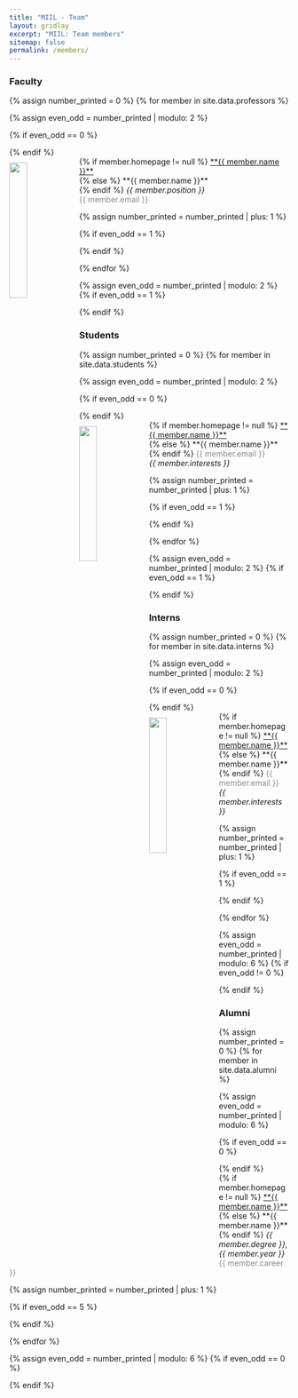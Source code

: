 ```yaml
---
title: "MIIL - Team"
layout: gridlay
excerpt: "MIIL: Team members"
sitemap: false
permalink: /members/ 
---
```


<!---
# Group Members

 **We are  looking for new PhD students, Postdocs, and Master students to join the team** [(see openings)]({{ site.url }}{{ site.baseurl }}/vacancies) **!**


Jump to [staff](#staff), [master and bachelor students](#master-and-bachelor-students), [alumni](#alumni), [administrative support](#administrative-support), [lab visitors](#lab-visitors). 
--->
 
### Faculty
{% assign number_printed = 0 %}
{% for member in site.data.professors %}

{% assign even_odd = number_printed | modulo: 2 %}

{% if even_odd == 0 %}
<div class="row">
{% endif %}

<div class="col-sm-6 clearfix">
  <img src="{{ site.url }}{{ site.baseurl }}/images/teampic/{{ member.photo }}" class="img-responsive" width="25%" style="float: left; margin-top: 10px; " />
  {% if member.homepage != null %}
  <span class="member_name"><a href="{{ member.homepage }}" target="_blank">**{{ member.name }}**<span class="icon-link"></span></a></span><br/>
  {% else %}
  <span class="member_name"><a>**{{ member.name }}**</a></span><br/>
  {% endif %}
  <span class="position" style="font-style: italic;">{{ member.position }}</span><br/>
  <span class="email" style="color: #888;">{{ member.email }}</span> 
</div>

{% assign number_printed = number_printed | plus: 1 %}

{% if even_odd == 1 %}
</div>
{% endif %}

{% endfor %}

{% assign even_odd = number_printed | modulo: 2 %}
{% if even_odd == 1 %}
</div>
{% endif %}


### Students
{% assign number_printed = 0 %}
{% for member in site.data.students %}

{% assign even_odd = number_printed | modulo: 2 %}

{% if even_odd == 0 %}
<div class="row">
{% endif %}

<div class="col-sm-6 clearfix">
  <img src="{{ site.url }}{{ site.baseurl }}/images/teampic/{{ member.photo }}" class="img-responsive" width="25%" style="float: left; margin-top: 10px; " />
  {% if member.homepage != null %}
  <span class="member_name"><a href="{{ member.homepage }}" target="_blank">**{{ member.name }}**<span class="icon-link"></span></a></span><br/>
  {% else %}
  <span class="member_name"><a>**{{ member.name }}**</a></span><br/>
  {% endif %}
  <span class="email" style="color: #888;">{{ member.email }}</span> <br/>
  <span class="interests" style="font-style: italic;">{{ member.interests }}</span>
</div>

{% assign number_printed = number_printed | plus: 1 %}

{% if even_odd == 1 %}
</div>
{% endif %}

{% endfor %}

{% assign even_odd = number_printed | modulo: 2 %}
{% if even_odd == 1 %}
</div>
{% endif %}


### Interns
{% assign number_printed = 0 %}
{% for member in site.data.interns %}

{% assign even_odd = number_printed | modulo: 2 %}

{% if even_odd == 0 %}
<div class="row">
{% endif %}

<div class="col-sm-6 clearfix">
  <img src="{{ site.url }}{{ site.baseurl }}/images/teampic/{{ member.photo }}" class="img-responsive" width="25%" style="float: left; margin-top: 10px; " />
  {% if member.homepage != null %}
  <span class="member_name"><a href="{{ member.homepage }}" target="_blank">**{{ member.name }}**<span class="icon-link"></span></a></span><br/>
  {% else %}
  <span class="member_name"><a>**{{ member.name }}**</a></span><br/>
  {% endif %}
  <span class="email" style="color: #888;">{{ member.email }}</span> <br/>
  <span class="interests" style="font-style: italic;">{{ member.interests }}</span>
</div>

{% assign number_printed = number_printed | plus: 1 %}

{% if even_odd == 1 %}
</div>
{% endif %}

{% endfor %}

{% assign even_odd = number_printed | modulo: 6 %}
{% if even_odd != 0 %}
</div>
{% endif %}


### Alumni

{% assign number_printed = 0 %}
{% for member in site.data.alumni %}

{% assign even_odd = number_printed | modulo: 6 %}

{% if even_odd == 0 %}
<div class="row">
{% endif %}

<div class="col-sm-2 clearfix">
  {% if member.homepage != null %}
  <span class="member_name"><a href="{{ member.homepage }}" target="_blank">**{{ member.name }}**<span class="icon-link"></span></a></span><br/>
  {% else %}
  <span class="member_name"><a>**{{ member.name }}**</a></span><br/>
  {% endif %}
  <span class="degree_year" style="font-style: italic;">{{ member.degree }}, {{ member.year }}</span><br/>
  <span class="career" style="color: #888;">{{ member.career }}</span> 
</div>

{% assign number_printed = number_printed | plus: 1 %}

{% if even_odd == 5 %}
</div>
{% endif %}

{% endfor %}

{% assign even_odd = number_printed | modulo: 6 %}
{% if even_odd == 0 %}
</div>
{% endif %}
